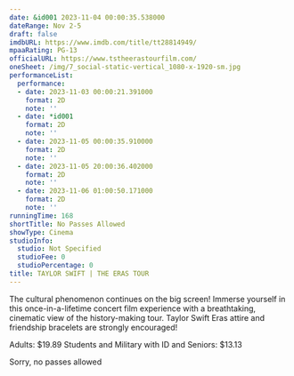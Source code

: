 ```yaml
---
date: &id001 2023-11-04 00:00:35.538000
dateRange: Nov 2-5
draft: false
imdbURL: https://www.imdb.com/title/tt28814949/
mpaaRating: PG-13
officialURL: https://www.tstheerastourfilm.com/
oneSheet: /img/7_social-static-vertical_1080-x-1920-sm.jpg
performanceList:
  performance:
  - date: 2023-11-03 00:00:21.391000
    format: 2D
    note: ''
  - date: *id001
    format: 2D
    note: ''
  - date: 2023-11-05 00:00:35.910000
    format: 2D
    note: ''
  - date: 2023-11-05 20:00:36.402000
    format: 2D
    note: ''
  - date: 2023-11-06 01:00:50.171000
    format: 2D
    note: ''
runningTime: 168
shortTitle: No Passes Allowed
showType: Cinema
studioInfo:
  studio: Not Specified
  studioFee: 0
  studioPercentage: 0
title: TAYLOR SWIFT | THE ERAS TOUR
---
```


The cultural phenomenon continues on the big screen! Immerse yourself in this once-in-a-lifetime concert film experience with a breathtaking, cinematic view of the history-making tour. Taylor Swift Eras attire and friendship bracelets are strongly encouraged!



A﻿dults: $19.89 Students and Military with ID and Seniors: $13.13

Sorry, no passes allowed